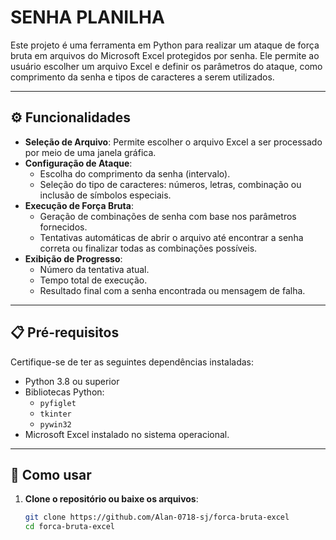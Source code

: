 # SENHA PLANILHA

Este projeto é uma ferramenta em Python para realizar um ataque de força bruta em arquivos do Microsoft Excel protegidos por senha. Ele permite ao usuário escolher um arquivo Excel e definir os parâmetros do ataque, como comprimento da senha e tipos de caracteres a serem utilizados.

---

## ⚙️ Funcionalidades

- **Seleção de Arquivo**: Permite escolher o arquivo Excel a ser processado por meio de uma janela gráfica.
- **Configuração de Ataque**:
  - Escolha do comprimento da senha (intervalo).
  - Seleção do tipo de caracteres: números, letras, combinação ou inclusão de símbolos especiais.
- **Execução de Força Bruta**:
  - Geração de combinações de senha com base nos parâmetros fornecidos.
  - Tentativas automáticas de abrir o arquivo até encontrar a senha correta ou finalizar todas as combinações possíveis.
- **Exibição de Progresso**:
  - Número da tentativa atual.
  - Tempo total de execução.
  - Resultado final com a senha encontrada ou mensagem de falha.

---

## 📋 Pré-requisitos

Certifique-se de ter as seguintes dependências instaladas:

- Python 3.8 ou superior
- Bibliotecas Python:
  - `pyfiglet`
  - `tkinter`
  - `pywin32`
- Microsoft Excel instalado no sistema operacional.

---

## 🚀 Como usar

1. **Clone o repositório ou baixe os arquivos**:
   ```bash
   git clone https://github.com/Alan-0718-sj/forca-bruta-excel
   cd forca-bruta-excel
